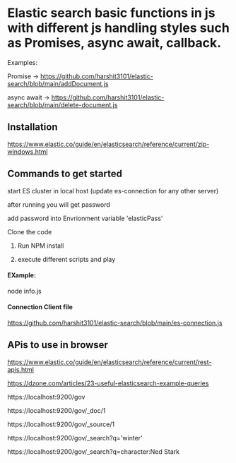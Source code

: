 

# Elastic search basic functions in js with different js handling styles such as Promises, async await, callback.

Examples: 

Promise -> https://github.com/harshit3101/elastic-search/blob/main/addDocument.js

async await -> https://github.com/harshit3101/elastic-search/blob/main/delete-document.js




## Installation 
https://www.elastic.co/guide/en/elasticsearch/reference/current/zip-windows.html

## Commands to get started

start ES cluster in local host (update es-connection for any other server)

after running you will get password 

add password into Envrionment variable 'elasticPass' 

Clone the code

1) Run NPM install

2) execute different scripts and play

#### EXample:
node info.js
 

#### Connection Client file
https://github.com/harshit3101/elastic-search/blob/main/es-connection.js

## APis to use in browser

https://www.elastic.co/guide/en/elasticsearch/reference/current/rest-apis.html


https://dzone.com/articles/23-useful-elasticsearch-example-queries

https://localhost:9200/gov

https://localhost:9200/gov/_doc/1

https://localhost:9200/gov/_source/1

https://localhost:9200/gov/_search?q='winter'

https://localhost:9200/gov/_search?q=character:Ned Stark
